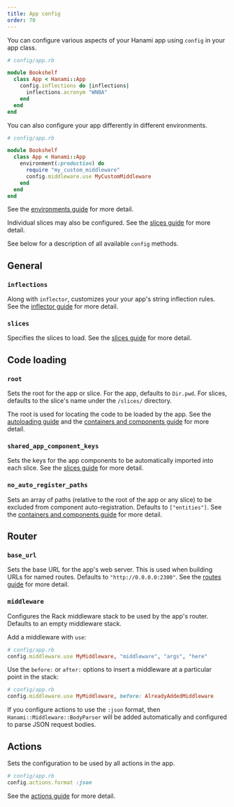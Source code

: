 ```yaml
---
title: App config
order: 70
---
```


You can configure various aspects of your Hanami app using `config` in your app class.

```ruby
# config/app.rb

module Bookshelf
  class App < Hanami::App
    config.inflections do |inflections|
      inflections.acronym "WNBA"
    end
  end
end
```

You can also configure your app differently in different environments.

```ruby
# config/app.rb

module Bookshelf
  class App < Hanami::App
    environment(:production) do
      require "my_custom_middleware"
      config.middleware.use MyCustomMiddleware
    end
  end
end
```

See the [environments guide](/v2.1/app/environments) for more detail.

Individual slices may also be configured. See the [slices guide](/v2.1/app/slices) for more detail.

See below for a description of all available `config` methods.

## General

### `inflections`

Along with `inflector`, customizes your your app's string inflection rules. See the [inflector guide](/v2.1/app/inflector) for more detail.

### `slices`

Specifies the slices to load. See the [slices guide](/v2.1/app/slices) for more detail.

## Code loading

### `root`

Sets the root for the app or slice. For the app, defaults to `Dir.pwd`. For slices, defaults to the slice's name under the `/slices/` directory.

The root is used for locating the code to be loaded by the app. See the [autoloading guide](/v2.1/app/autoloading) and the [containers and components guide](/v2.1/app/container-and-components) for more detail.

### `shared_app_component_keys`

Sets the keys for the app components to be automatically imported into each slice. See the [slices guide](/v2.1/app/slices) for more detail.

### `no_auto_register_paths`

Sets an array of paths (relative to the root of the app or any slice) to be excluded from component auto-registration. Defaults to `["entities"]`. See the [containers and components guide](/v2.1/app/container-and-components) for more detail.

## Router

### `base_url`

Sets the base URL for the app's web server. This is used when building URLs for named routes. Defaults to `"http://0.0.0.0:2300"`. See the [routes guide](/v2.1/routing/overview/) for more detail.

### `middleware`

Configures the Rack middleware stack to be used by the app's router. Defaults to an empty middleware stack.

Add a middleware with `use`:

```ruby
# config/app.rb
config.middleware.use MyMiddleware, "middleware", "args", "here"
```

Use the `before:` or `after:` options to insert a middleware at a particular point in the stack:

```ruby
# config/app.rb
config.middleware.use MyMiddleware, before: AlreadyAddedMiddleware
```

If you configure actions to use the `:json` format, then `Hanami::Middleware::BodyParser` will be added automatically and configured to parse JSON request bodies.

## Actions

Sets the configuration to be used by all actions in the app.

```ruby
# config/app.rb
config.actions.format :json
```

See the [actions guide](/v2.1/actions/overview) for more detail.
